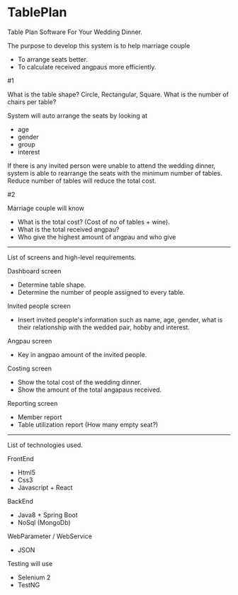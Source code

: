 # TablePlan
Table Plan Software For Your Wedding Dinner.

The purpose to develop this system is to help marriage couple

- To arrange seats better.
- To calculate received angpaus more efficiently.

#1

What is the table shape? Circle, Rectangular, Square.
What is the number of chairs per table? 

System will auto arrange the seats by looking at

- age
- gender
- group
- interest

If there is any invited person were unable to attend the wedding dinner, system is able to rearrange the seats with the minimum number of tables. Reduce number of tables will reduce the total cost.

#2

Marriage couple will know 

- What is the total cost? (Cost of no of tables + wine).
- What is the total received angpau?
- Who give the highest amount of angpau and who give 

------------------------------------------------------------------------------------------------------------------------

List of screens and high-level requirements.

Dashboard screen
- Determine table shape.
- Determine the number of people assigned to every table.

Invited people screen
- Insert invited people's information such as name, age, gender, what is their relationship with the wedded pair, hobby and interest.

Angpau screen
- Key in angpao amount of the invited people.

Costing screen
- Show the total cost of the wedding dinner.
- Show the amount of the total angapaus received.

Reporting screen
- Member report
- Table utilization report (How many empty seat?)

------------------------------------------------------------------------------------------------------------------------

List of technologies used.

FrontEnd
- Html5
- Css3
- Javascript + React

BackEnd
- Java8 + Spring Boot
- NoSql (MongoDb)

WebParameter / WebService
- JSON

Testing will use
- Selenium 2
- TestNG
